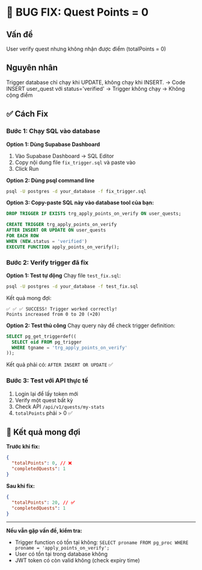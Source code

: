 # 🐛 BUG FIX: Quest Points = 0

## Vấn đề

User verify quest nhưng không nhận được điểm (totalPoints = 0)

## Nguyên nhân

Trigger database chỉ chạy khi UPDATE, không chạy khi INSERT.
→ Code INSERT user_quest với status='verified' → Trigger không chạy → Không cộng điểm

## ✅ Cách Fix

### Bước 1: Chạy SQL vào database

**Option 1: Dùng Supabase Dashboard**

1. Vào Supabase Dashboard → SQL Editor
2. Copy nội dung file `fix_trigger.sql` và paste vào
3. Click Run

**Option 2: Dùng psql command line**

```bash
psql -U postgres -d your_database -f fix_trigger.sql
```

**Option 3: Copy-paste SQL này vào database tool của bạn:**

```sql
DROP TRIGGER IF EXISTS trg_apply_points_on_verify ON user_quests;

CREATE TRIGGER trg_apply_points_on_verify
AFTER INSERT OR UPDATE ON user_quests
FOR EACH ROW
WHEN (NEW.status = 'verified')
EXECUTE FUNCTION apply_points_on_verify();
```

### Bước 2: Verify trigger đã fix

**Option 1: Test tự động**
Chạy file `test_fix.sql`:

```bash
psql -U postgres -d your_database -f test_fix.sql
```

Kết quả mong đợi:

```
✅ ✅ ✅ SUCCESS! Trigger worked correctly!
Points increased from 0 to 20 (+20)
```

**Option 2: Test thủ công**
Chạy query này để check trigger definition:

```sql
SELECT pg_get_triggerdef((
  SELECT oid FROM pg_trigger
  WHERE tgname = 'trg_apply_points_on_verify'
));
```

Kết quả phải có: `AFTER INSERT OR UPDATE` ✅

### Bước 3: Test với API thực tế

1. Login lại để lấy token mới
2. Verify một quest bất kỳ
3. Check API `/api/v1/quests/my-stats`
4. `totalPoints` phải > 0 ✅

## 🎯 Kết quả mong đợi

**Trước khi fix:**

```json
{
  "totalPoints": 0, // ❌
  "completedQuests": 1
}
```

**Sau khi fix:**

```json
{
  "totalPoints": 20, // ✅
  "completedQuests": 1
}
```

---

**Nếu vẫn gặp vấn đề, kiểm tra:**

- Trigger function có tồn tại không: `SELECT proname FROM pg_proc WHERE proname = 'apply_points_on_verify';`
- User có tồn tại trong database không
- JWT token có còn valid không (check expiry time)
